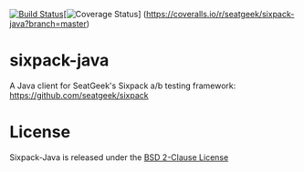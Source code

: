 [![Build Status](https://magnum.travis-ci.com/seatgeek/sixpack-java.svg?token=ycL4XWSrwx9ci6onAtBb&branch=master)](https://magnum.travis-ci.com/seatgeek/sixpack-java)[![Coverage Status](https://coveralls.io/repos/seatgeek/sixpack-java/badge.svg?branch=master)] (https://coveralls.io/r/seatgeek/sixpack-java?branch=master)

# sixpack-java
A Java client for SeatGeek's Sixpack a/b testing framework: https://github.com/seatgeek/sixpack

# License

Sixpack-Java is released under the [BSD 2-Clause License](http://opensource.org/licenses/BSD-2-Clause)
